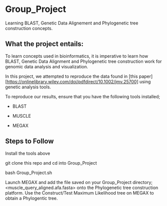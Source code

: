 # Group_Project

Learning BLAST, Genetic Data Alignement and Phylogenetic tree construction concepts.

## What the project entails:

To learn concepts used in bioinformatics, it is imperative to learn how BLAST, Genetic Data Alignment and Phylogenetic tree construction work for genomic data analysis and visualization.

In this project, we attempted to reproduce the data found in [this paper][https://onlinelibrary.wiley.com/doi/pdfdirect/10.1002/jmv.25700] using genetic analysis tools.

To reproduce our results, ensure that you have the following tools installed;

* BLAST

* MUSCLE

* MEGAX

## Steps to Follow

Install the tools above

git clone this repo and cd into Group_Project

bash Group_Project.sh

Launch MEGAX and add the file saved on your Group_Project directory; <muscle_query_aligned.afa.fasta> onto the Phylogenetic tree construction platform. Use the Construct/Test Maximum Likelihood tree on MEGAX to obtain a Phylogentic tree.

